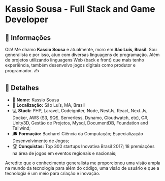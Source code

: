 # Kassio Sousa - Full Stack and Game Developer

## 🌟 Informações

Olá! Me chamo **Kassio Sousa** e atualmente, moro em **São Luís, Brasil**. Sou generalista e por isso, atuo com diversas linguagens de programação.
Além de projetos utilizando linguagens Web (back e front) que mais tenho experiência, também desenvolvo jogos digitais como produtor e programador. ✍️

## 📝 Detalhes

- 👤 **Nome:** Kassio Sousa 
- 📍 **Localização:** São Luís, MA, Brasil
- 💻 **Stack:** PHP, Laravel, Codeigniter, Node, NestJs, React, Next.Js, Docker, AWS (S3, SQS, Serverless, Dynamo, Cloudwatch, etc), C#, Unity3D, Gestão de Projetos, Mysql, DocumentDB, Foundation and Tailwind;
- 🎓 **Formação:** Bacharel Ciência da Computação; Especialização Desenvolvimento de Jogos;
- 🏆 **Conquistas:** Top 300 startups Inovativa Brasil 2017; 18 premiações na área de jogos em eventos regionais e nacionais;

Acredito que o conhecimento generalista me proporcionou uma visão ampla na mundo da tecnologia para além do código, uma visão de usuário e que a tecnologia é um meio para criação e inovação.

